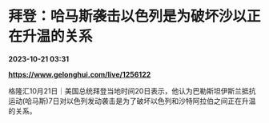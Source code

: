 # 拜登：哈马斯袭击以色列是为破坏沙以正在升温的关系

**2023-10-21 03:31**

**https://www.gelonghui.com/live/1256122**

格隆汇10月21日｜美国总统拜登当地时间20日表示，他认为巴勒斯坦伊斯兰抵抗运动(哈马斯)7日对以色列发动袭击是为了破坏以色列和沙特阿拉伯之间正在升温的关系。